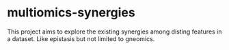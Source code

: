 # multiomics-synergies

This project aims to explore the existing synergies among disting features in a dataset. Like epistasis but not limited to gneomics.
